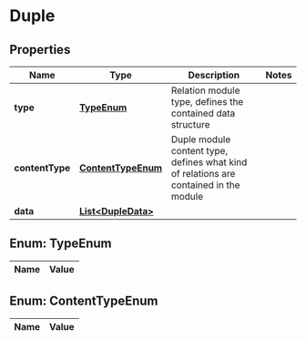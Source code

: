 
# Duple

## Properties
Name | Type | Description | Notes
------------ | ------------- | ------------- | -------------
**type** | [**TypeEnum**](#TypeEnum) | Relation module type, defines the contained data structure | 
**contentType** | [**ContentTypeEnum**](#ContentTypeEnum) | Duple module content type, defines what kind of relations are contained in the module | 
**data** | [**List&lt;DupleData&gt;**](DupleData.md) |  | 


<a name="TypeEnum"></a>
## Enum: TypeEnum
Name | Value
---- | -----


<a name="ContentTypeEnum"></a>
## Enum: ContentTypeEnum
Name | Value
---- | -----



